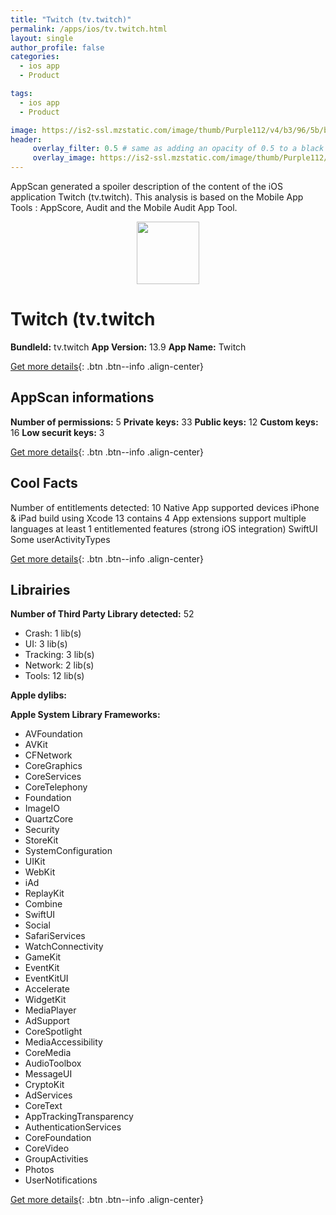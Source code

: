 ```yaml
---
title: "Twitch (tv.twitch)"
permalink: /apps/ios/tv.twitch.html
layout: single
author_profile: false
categories: 
  - ios app 
  - Product 

tags: 
  - ios app 
  - Product 

image: https://is2-ssl.mzstatic.com/image/thumb/Purple112/v4/b3/96/5b/b3965bb6-c8b0-fe07-9cb8-32ef9add3cb4/TwitchAppIcon-0-1x_U007emarketing-0-7-0-85-220.png/512x512bb.jpg
header: 
     overlay_filter: 0.5 # same as adding an opacity of 0.5 to a black background
     overlay_image: https://is2-ssl.mzstatic.com/image/thumb/Purple112/v4/b3/96/5b/b3965bb6-c8b0-fe07-9cb8-32ef9add3cb4/TwitchAppIcon-0-1x_U007emarketing-0-7-0-85-220.png/512x512bb.jpg
---
```

AppScan generated a spoiler description of the content of the iOS application Twitch (tv.twitch). This analysis is based on the Mobile App Tools : AppScore, Audit and the Mobile Audit App Tool.

  
  
<div style="text-align: center;"><img src="https://is2-ssl.mzstatic.com/image/thumb/Purple112/v4/b3/96/5b/b3965bb6-c8b0-fe07-9cb8-32ef9add3cb4/TwitchAppIcon-0-1x_U007emarketing-0-7-0-85-220.png/512x512bb.jpg" width="100" height="100"></div>  
  
# Twitch (tv.twitch

**BundleId:** tv.twitch
**App Version:** 13.9
**App Name:** Twitch


[Get more details](/pricing.html){: .btn .btn--info .align-center}  
  
## AppScan informations 

**Number of permissions:** 5
**Private keys:** 33
**Public keys:** 12
**Custom keys:** 16
**Low securit keys:** 3
  
[Get more details](/pricing.html){: .btn .btn--info .align-center}

## Cool Facts

Number of entitlements detected: 10
Native App
supported devices iPhone & iPad
build using Xcode 13
contains 4 App extensions
support multiple languages
at least 1 entitlemented features (strong iOS integration)
SwiftUI
Some userActivityTypes
  
[Get more details](/pricing.html){: .btn .btn--info .align-center}

## Librairies 
**Number of Third Party Library detected:** 52
- Crash: 1 lib(s)
- UI: 3 lib(s)
- Tracking: 3 lib(s)
- Network: 2 lib(s)
- Tools: 12 lib(s)

**Apple dylibs:**


**Apple System Library Frameworks:**
- AVFoundation
- AVKit
- CFNetwork
- CoreGraphics
- CoreServices
- CoreTelephony
- Foundation
- ImageIO
- QuartzCore
- Security
- StoreKit
- SystemConfiguration
- UIKit
- WebKit
- iAd
- ReplayKit
- Combine
- SwiftUI
- Social
- SafariServices
- WatchConnectivity
- GameKit
- EventKit
- EventKitUI
- Accelerate
- WidgetKit
- MediaPlayer
- AdSupport
- CoreSpotlight
- MediaAccessibility
- CoreMedia
- AudioToolbox
- MessageUI
- CryptoKit
- AdServices
- CoreText
- AppTrackingTransparency
- AuthenticationServices
- CoreFoundation
- CoreVideo
- GroupActivities
- Photos
- UserNotifications


  
[Get more details](/pricing.html){: .btn .btn--info .align-center}

